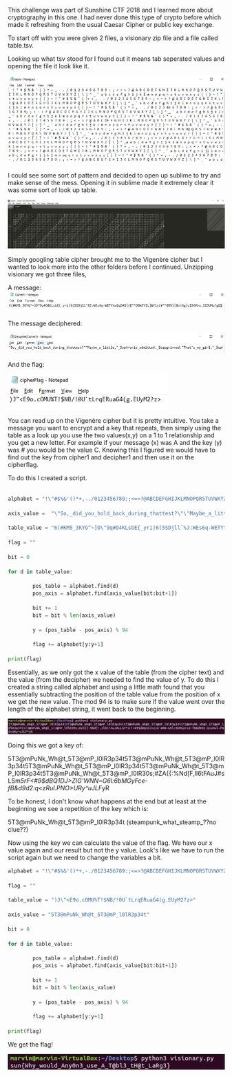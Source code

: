 This challenge was part of Sunshine CTF 2018 and I learned more about cryptography in this one. I had never done this type of 
crypto before which made it refreshing from the usual Caesar Cipher or public key exchange. 

To start off with you were given 2 files, a visionary zip file and a file called table.tsv. 

Looking up what tsv stood for I found out it means tab seperated values and opening the file it look like it.

![table_notepad](pics/table_notepad.PNG)

I could see some sort of pattern and decided to open up sublime to try and make sense of the mess. Opening it in sublime made
it extremely clear it was some sort of look up table. 

![table_sublime](pics/table_sublime.PNG)

Simply googling table cipher brought me to the Vigenère cipher but I wanted to look more into the other folders before I
continued. Unzipping visionary we got three files,

A message:
![cipher1](pics/cipher1.PNG)

The message deciphered:

![decipher1](pics/decipher1.PNG)

And the flag:

![cipherflag](pics/cipherflag.PNG)

You can read up on the Vigenère cipher but it is pretty intuitive. You take a message you want to encrypt and a key that repeats,
then simply using the table as a look up you use the two values(x,y) on a 1 to 1 relationship and you get a new letter. For example
if your message (x) was A and the key (y) was # you would be the value C. Knowing this I figured we would have to find out the key
from cipher1 and decipher1 and then use it on the cipherflag. 

To do this I created a script. 

```python

alphabet = "!\"#$%&'()*+,-./0123456789:;<=>?@ABCDEFGHIJKLMNOPQRSTUVWXYZ[\]^_`abcdefghijklmnopqrstuvwxyz{|}~"

axis_value =  "\"So,_did_you_hold_back_during_thattest?\"\"Maybe_a_little,\"_Sophronia_admitted._Soapgrinned.\"That's_my_girl.\"_Sophronia_glared_at_him._He_was_gettingfamiliar.\"You_are,_miss.\"_He_continued_togrin.\"I'm_my_own_girl,_thank_you_verymuch.\"―Gail_Carriger"

table_value = "6(#KM5_3KYG^~]O\"9q#O4KLsbE{_yri|6(5SDjll`%J:WEs6q-WETYtwSqD#%](D\"*O0W3YIL]&Yls(#\"^8RV}[8v}4g]uI94M>o.SIJUMu?gD$)`@NVpL:~R&xYs6(~V:c[K(=H8VSs<w5b:NTuN@{{]{tgBUk0c0WAQj7V*hSBUqgS0C\}}a<\"fwwT*Dy3W?$O5eEH.n?%L\"~U:RY;LGzR\"~T/D)~d6hHYU;QMu ??Y\"W=?0p_E{Xw'"

flag = ""

bit = 0

for d in table_value:

		pos_table = alphabet.find(d)
		pos_axis = alphabet.find(axis_value[bit:bit+1])

		bit += 1
		bit = bit % len(axis_value)

		y = (pos_table - pos_axis) % 94

		flag += alphabet[y:y+1]

print(flag)

```
Essentially, as we only got the x value of the table (from the cipher text) and the value (from the decipher) we needed to find
the value of y. To do this I created a string called alphabet and using a little math found that you essentially subtracting the
position of the table value from the position of x we get the new value. The mod 94 is to make sure if the value went over the 
length of the alphabet string, it went back to the beginning.

![key](pics/key.PNG)


Doing this we got a key of: 

  5T3@mPuNk_Wh@t_5T3@mP_l0lR3p34t5T3@mPuNk_Wh@t_5T3@mP_l0lR3p34t5T3@mPuNk_Wh@t_5T3@mP_l0lR3p34t5T3@mPuNk_Wh@t_5T3@mP_l0lR3p34t5T3@mPuNk_Wh@t_5T3@mP_l0lR30s;#ZA{{:%Nd[F,Il6tFAuJ#sLSm*5rF<#9$dBQ1DJ>ZIG'WNN~G6l:6bMGyFce-fB&d9d2:q<zRul.PNO>URy^uJLF*yR

To be honest, I don't know what happens at the end but at least at the beginning we see a repetition of the key which is:
  
  5T3@mPuNk_Wh@t_5T3@mP_l0lR3p34t
  (steampunk_what_steamp_??no clue??)
  
Now using the key we can calculate the value of the flag. We have our x value again and our result but not the y value. Look's 
like we have to run the script again but we need to change the variables a bit. 


```python
alphabet = "!\"#$%&'()*+,-./0123456789:;<=>?@ABCDEFGHIJKLMNOPQRSTUVWXYZ[\]^_`abcdefghijklmnopqrstuvwxyz{|}~"

flag = ""

table_value = ")J\"<E9o.cOMU%T!$NB/!0U`tLrqERuaG4(g.EUyM2?z>"

axis_value = "5T3@mPuNk_Wh@t_5T3@mP_l0lR3p34t"

bit = 0

for d in table_value:

		pos_table = alphabet.find(d)
		pos_axis = alphabet.find(axis_value[bit:bit+1])

		bit += 1
		bit = bit % len(axis_value)

		y = (pos_table - pos_axis) % 94

		flag += alphabet[y:y+1]

print(flag)
``` 

We get the flag!


![flag](pics/flag.PNG)



 
  





